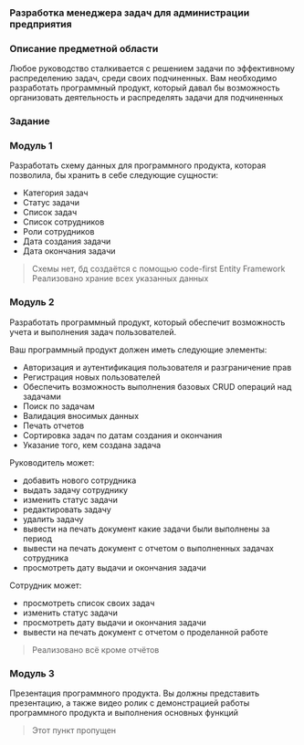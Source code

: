 ### Разработка менеджера задач для администрации предприятия

### Описание предметной области
Любое руководство сталкивается с решением задачи по эффективному распределению задач, среди своих подчиненных. 
Вам необходимо разработать программный продукт, который давал бы возможность 
организовать деятельность и распределять задачи для подчиненных

### Задание

### Модуль 1
Разработать схему данных для программного продукта, которая позволила, бы хранить в себе следующие сущности: 
- Категория задач
- Статус задачи
- Список задач
- Список сотрудников
- Роли сотрудников
- Дата создания задачи
- Дата окончания задачи

> Схемы нет, бд создаётся с помощью code-first Entity Framework
> Реализовано храние всех указанных данных

### Модуль 2
Разработать программный продукт, который обеспечит возможность учета и выполнения задач пользователей.  

Ваш программный продукт должен иметь следующие элементы:
- Авторизация и аутентификация пользователя и разграничение прав
- Регистрация новых пользователей
- Обеспечить возможность выполнения базовых CRUD операций над задачами
- Поиск по задачам
- Валидация вносимых данных
- Печать отчетов
- Сортировка задач по датам создания и окончания
- Указание того, кем создана задача

Руководитель может:
- добавить нового сотрудника
- выдать задачу сотруднику
- изменить статус задачи
- редактировать задачу
- удалить задачу
- вывести на печать документ какие задачи были выполнены за период
- вывести на печать документ с отчетом о выполненных задачах сотрудника
- просмотреть дату выдачи и окончания задачи

Сотрудник может: 
- просмотреть список своих задач
- изменить статус задачи
- просмотреть дату выдачи и окончания задачи
- вывести на печать документ с отчетом о проделанной работе

> Реализовано всё кроме отчётов

### Модуль 3
Презентация программного продукта. 
Вы должны представить презентацию, а также видео ролик с демонстрацией работы программного продукта и выполнения основных функций

> Этот пункт пропущен
